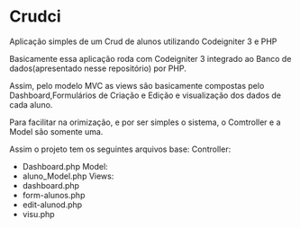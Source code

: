 # Crudci
Aplicação simples de um Crud de alunos utilizando Codeigniter 3 e PHP


Basicamente essa aplicação roda com Codeigniter 3 integrado ao Banco de dados(apresentado nesse repositório) por PHP.

Assim, pelo modelo MVC as views são basicamente compostas pelo Dashboard,Formulários de Criação e Edição e visualização dos dados de cada aluno.

Para facilitar na orimização, e por ser simples o sistema, o Comtroller e a Model são somente uma.

Assim o projeto tem os seguintes arquivos base:
  Controller:
 - Dashboard.php
  Model:
 - aluno_Model.php
  Views:
 - dashboard.php
 - form-alunos.php
 - edit-alunod.php
 - visu.php

